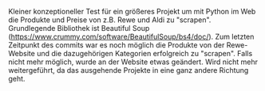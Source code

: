 Kleiner konzeptioneller Test für ein größeres Projekt um mit Python im Web die Produkte und Preise von z.B. Rewe und Aldi zu "scrapen". 
Grundlegende Bibliothek ist Beautiful Soup (https://www.crummy.com/software/BeautifulSoup/bs4/doc/). 
Zum letzten Zeitpunkt des commits war es noch möglich die Produkte von der Rewe-Website und die dazugehörigen Kategorien 
erfolgreich zu "scrapen". Falls nicht mehr möglich, wurde an der Website etwas geändert. Wird nicht mehr weitergeführt, 
da das ausgehende Projekte in eine ganz andere Richtung geht. 
